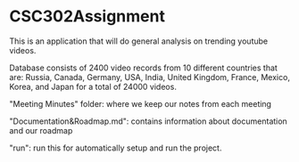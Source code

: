 # CSC302Assignment
This is an application that will do general analysis on trending youtube videos.

Database consists of 2400 video records from 10 different countries that are: Russia, Canada, Germany, USA, India, United Kingdom, France, Mexico, Korea, and Japan for a total of 24000 videos.

"Meeting Minutes" folder: where we keep our notes from each meeting

"Documentation&Roadmap.md": contains information about documentation and our roadmap

"run": run this for automatically setup and run the project. 
